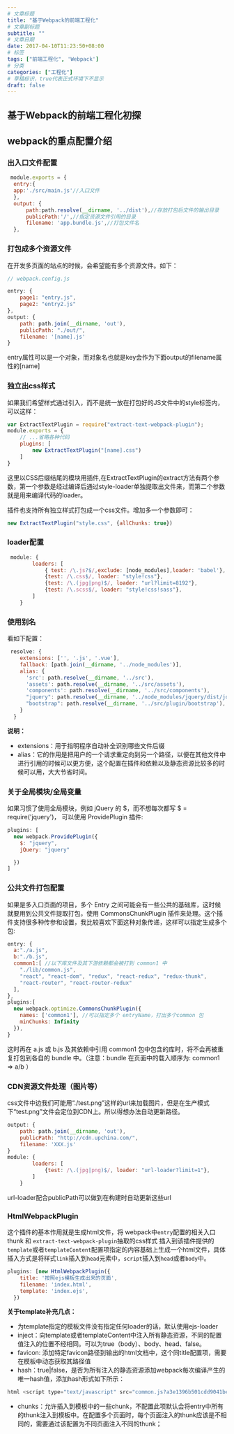 ```yaml
---
# 文章标题
title: "基于Webpack的前端工程化"
# 文章副标题
subtitle: ""
# 文章日期
date: 2017-04-10T11:23:50+08:00
# 标签
tags: ["前端工程化", 'Webpack']
# 分类
categories: ["工程化"]
# 草稿标识，true代表正式环境下不显示
draft: false
---
```


## 基于Webpack的前端工程化初探

## webpack的重点配置介绍

### 出入口文件配置
```js
 module.exports = {
  entry:{ 
  app:'./src/main.js'//入口文件
  },
  output: {
      path:path.resolve(__dirname, '../dist'),//存放打包后文件的输出目录
      publicPath:'/',//指定资源文件引用的目录
      filename: 'app.bundle.js',//打包文件名
  },
```
### 打包成多个资源文件
在开发多页面的站点的时候，会希望能有多个资源文件。如下：
```js
// webpack.config.js

entry: {
    page1: "entry.js",
    page2: "entry2.js"
},
output: {
    path: path.join(__dirname, 'out'),
    publicPath: "./out/",
    filename: '[name].js'
}
```
entry属性可以是一个对象，而对象名也就是key会作为下面output的filename属性的[name]

### 独立出css样式
如果我们希望样式通过<link>引入，而不是统一放在打包好的JS文件中的style标签内，可以这样：
```js
var ExtractTextPlugin = require("extract-text-webpack-plugin");
module.exports = {
    // ...省略各种代码
    plugins: [
        new ExtractTextPlugin("[name].css")
    ]
}
```
这里以CSS后缀结尾的模块用插件,在ExtractTextPlugin的extract方法有两个参数，第一个参数是经过编译后通过style-loader单独提取出文件来，而第二个参数就是用来编译代码的loader。

插件也支持所有独立样式打包成一个css文件。增加多一个参数即可：
```js
new ExtractTextPlugin("style.css", {allChunks: true})
```
### loader配置
```js
 module: {
        loaders: [
            { test: /\.js?$/,exclude: [node_modules],loader: 'babel'},
            {test: /\.css$/, loader: "style!css"},
            {test: /\.(jpg|png)$/, loader: "url?limit=8192"},
            {test: /\.scss$/, loader: "style!css!sass"},
        ]
    }
```
### 使用别名
看如下配置：
```js
 resolve: {
    extensions: ['', '.js', '.vue'],
    fallback: [path.join(__dirname, '../node_modules')],
    alias: {
      'src': path.resolve(__dirname, '../src'),
      'assets': path.resolve(__dirname, '../src/assets'),
      'components': path.resolve(__dirname, '../src/components'),
      "jquery": path.resolve(__dirname, '../node_modules/jquery/dist/jquery.slim.min.js'),
      "bootstrap": path.resolve(__dirname, '../src/plugin/bootstrap'),
    }
  }
```
**说明：**

- extensions：用于指明程序自动补全识别哪些文件后缀
- alias：它的作用是把用户的一个请求重定向到另一个路径，以便在其他文件中进行引用的时候可以更方便，这个配置在插件和依赖以及静态资源比较多的时候可以用，大大节省时间。

### 关于全局模块/全局变量

如果习惯了使用全局模块，例如 jQuery 的 $，而不想每次都写 $ = require('jquery')， 可以使用 ProvidePlugin 插件:
```js
plugins: [
  new webpack.ProvidePlugin({ 
    $: "jquery",
    jQuery: "jquery"

  })
]
```

### 公共文件打包配置
如果是多入口页面的项目，多个 Entry 之间可能会有一些公共的基础库，这时候就要用到公共文件提取打包，使用 CommonsChunkPlugin 插件来处理。这个插件支持很多种传参和设置，我比较喜欢下面这种对象传递，这样可以指定生成多个包:
```js
entry: {
  a:"./a.js",
  b:"./b.js",
  common1:[ //以下库文件及其下游依赖都会被打到 common1 中
    "./lib/common.js",
    "react", "react-dom", "redux", "react-redux", "redux-thunk",
    "react-router", "react-router-redux"
  ],
},
plugins:[
  new webpack.optimize.CommonsChunkPlugin({ 
    names: ['common1'], //可以指定多个 entryName，打出多个common 包
    minChunks: Infinity
  }),
}
```
这时再在 a.js 或 b.js 及其依赖中引用 common1 包中包含的库时，将不会再被重复打包到各自的 bundle 中。（注意：bundle 在页面中的载入顺序为: common1 => a/b ）

### CDN资源文件处理（图片等）
css文件中边我们可能用“./test.png”这样的url来加载图片，但是在生产模式下“test.png”文件会定位到CDN上。所以得想办法自动更新路径。
```js
output: {
    path: path.join(__dirname, 'out'),
    publicPath: "http://cdn.upchina.com/",
    filename: 'XXX.js'
}
module: {
        loaders: [
            {test: /\.(jpg|png)$/, loader: "url-loader?limit=1"},
        ]
    }
```
url-loader配合publicPath可以做到在构建时自动更新这些url

### HtmlWebpackPlugin

这个插件的基本作用就是生成html文件，将 webpack中`entry`配置的相关入口thunk  和  `extract-text-webpack-plugin`抽取的css样式   插入到该插件提供的`template`或者`templateContent`配置项指定的内容基础上生成一个html文件，具体插入方式是将样式`link`插入到`head`元素中，`script`插入到`head`或者`body`中。
```js
plugins: [new HtmlWebpackPlugin({
    title: '按照ejs模板生成出来的页面',
    filename: 'index.html',
    template: 'index.ejs',
  })
```
**关于template补充几点：**

- 为template指定的模板文件没有指定任何loader的话，默认使用ejs-loader
- inject：向template或者templateContent中注入所有静态资源，不同的配置值注入的位置不经相同。可以为true（body）、body、head、false。
- favicon: 添加特定favicon路径到输出的html文档中，这个同title配置项，需要在模板中动态获取其路径值
- hash：true|false，是否为所有注入的静态资源添加webpack每次编译产生的唯一hash值，添加hash形式如下所示：
```js
html <script type="text/javascript" src="common.js?a3e1396b501cdd9041be"></script>
```
- chunks：允许插入到模板中的一些chunk，不配置此项默认会将entry中所有的thunk注入到模板中。在配置多个页面时，每个页面注入的thunk应该是不相同的，需要通过该配置为不同页面注入不同的thunk；